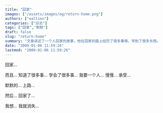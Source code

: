 ```yaml
---
title: "回家"
images: ["/assets/images/og/return-home.png"]
authors: ["eallion"]
categories: ["日志"]
tags: ["回家","默默"]
draft: false
slug: "return-home"
summary: "文章讲述了一个人回家的故事，他在回家的路上经历了很多事情，学到了很多东西。他决定独自承受这些困难，并默默地继续前行。最后，他成功回到了家中，并表达出想要消失的心愿。"
date: "2009-01-06 11:59:26"
lastmod: "2009-01-06 11:59:26"
---
```


回家...

而且...
知道了很多事...
学会了很多事...
我要一个人...
慢慢...
承受...

默默的...
上路...

然后...
回家了...

我想...
我就消失...
